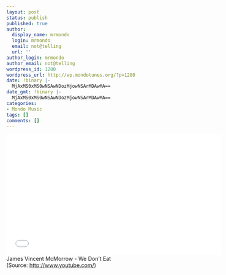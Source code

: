 ```yaml
---
layout: post
status: publish
published: true
author:
  display_name: mrmondo
  login: mrmondo
  email: not@telling
  url: ''
author_login: mrmondo
author_email: not@telling
wordpress_id: 1280
wordpress_url: http://wp.mondotunes.org/?p=1280
date: !binary |-
  MjAxMS0xMS0wNSAwNDozMjowNSArMDAwMA==
date_gmt: !binary |-
  MjAxMS0xMS0wNSAwNDozMjowNSArMDAwMA==
categories:
- Mondo Music
tags: []
comments: []
---
```

<iframe width="560" height="315" src="//www.youtube.com/embed/kR3HRMO7nZg" frameborder="0"> </iframe>
James Vincent McMorrow - We Don&#8217;t Eat
<div class="attribution">(<span>Source:</span> <a href="http://www.youtube.com/">http://www.youtube.com/</a>)</div>
